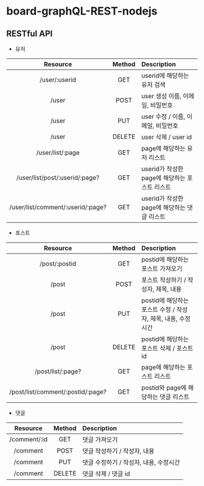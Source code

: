 # board-graphQL-REST-nodejs



## RESTful API



- 유저

|             Resource              | Method | Description                                   |
| :-------------------------------: | :----: | :-------------------------------------------- |
|           /user/:userid           |  GET   | userid에 해당하는 유저 검색                   |
|               /user               |  POST  | user 생성 이름, 이메일, 비밀번호              |
|               /user               |  PUT   | user 수정 / 이름, 이메일, 비밀번호            |
|               /user               | DELETE | user 삭제 / user id                           |
|         /user/list/:page          |  GET   | page에 해당하는 유저 리스트                   |
|  /user/list/post/:userid/:page?   |  GET   | userid가 작성한 page에 해당하는 포스트 리스트 |
| /user/list/comment/:userid/:page? |  GET   | userid가 작성한 page에 해당하는 댓글 리스트   |



- 포스트

|             Resource              | Method | Description                                                  |
| :-------------------------------: | :----: | :----------------------------------------------------------- |
|           /post/:postid           |  GET   | postid에 해당하는 포스트 가져오기                            |
|               /post               |  POST  | 포스트 작성하기 / 작성자, 제목, 내용                         |
|               /post               |  PUT   | postid에 해당하는 포스트 수정 / 작성자, 제목, 내용, 수정시간 |
|               /post               | DELETE | postid에 해당하는 포스트 삭제 / 포스트 id                    |
|         /post/list/:page?         |  GET   | page에 해당하는 포스트 리스트                                |
| /post/list/comment/:postid/:page? |  GET   | postid와 page에 해당하는 댓글 리스트                         |



- 댓글

|   Resource   | Method | Description                            |
| :----------: | :----: | :------------------------------------- |
| /comment/:id |  GET   | 댓글 가져오기                          |
|   /comment   |  POST  | 댓글 작성하기 / 작성자, 내용           |
|   /comment   |  PUT   | 댓글 수정하기 / 작성자, 내용, 수정시간 |
|   /comment   | DELETE | 댓글 삭제 / 댓글 id                    |

